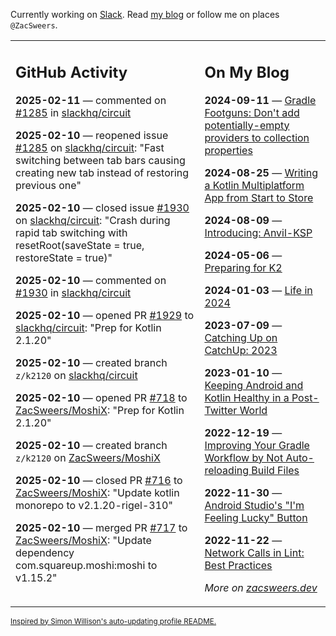 Currently working on [Slack](https://slack.com/). Read [my blog](https://zacsweers.dev/) or follow me on places `@ZacSweers`.

<table><tr><td valign="top" width="60%">

## GitHub Activity
<!-- githubActivity starts -->
**2025-02-11** — commented on [#1285](https://github.com/slackhq/circuit/issues/1285#issuecomment-2649805364) in [slackhq/circuit](https://github.com/slackhq/circuit)

**2025-02-10** — reopened issue [#1285](https://github.com/slackhq/circuit/issues/1285) on [slackhq/circuit](https://github.com/slackhq/circuit): "Fast switching between tab bars causing creating new tab instead of restoring previous one"

**2025-02-10** — closed issue [#1930](https://github.com/slackhq/circuit/issues/1930) on [slackhq/circuit](https://github.com/slackhq/circuit): "Crash during rapid tab switching with resetRoot(saveState = true, restoreState = true)"

**2025-02-10** — commented on [#1930](https://github.com/slackhq/circuit/issues/1930#issuecomment-2649734990) in [slackhq/circuit](https://github.com/slackhq/circuit)

**2025-02-10** — opened PR [#1929](https://github.com/slackhq/circuit/pull/1929) to [slackhq/circuit](https://github.com/slackhq/circuit): "Prep for Kotlin 2.1.20"

**2025-02-10** — created branch `z/k2120` on [slackhq/circuit](https://github.com/slackhq/circuit)

**2025-02-10** — opened PR [#718](https://github.com/ZacSweers/MoshiX/pull/718) to [ZacSweers/MoshiX](https://github.com/ZacSweers/MoshiX): "Prep for Kotlin 2.1.20"

**2025-02-10** — created branch `z/k2120` on [ZacSweers/MoshiX](https://github.com/ZacSweers/MoshiX)

**2025-02-10** — closed PR [#716](https://github.com/ZacSweers/MoshiX/pull/716) to [ZacSweers/MoshiX](https://github.com/ZacSweers/MoshiX): "Update kotlin monorepo to v2.1.20-rigel-310"

**2025-02-10** — merged PR [#717](https://github.com/ZacSweers/MoshiX/pull/717) to [ZacSweers/MoshiX](https://github.com/ZacSweers/MoshiX): "Update dependency com.squareup.moshi:moshi to v1.15.2"
<!-- githubActivity ends -->
</td><td valign="top" width="40%">

## On My Blog
<!-- blog starts -->
**2024-09-11** — [Gradle Footguns: Don't add potentially-empty providers to collection properties](https://www.zacsweers.dev/gradle-footgun-adding-empty-providers-to-collection-properties/)

**2024-08-25** — [Writing a Kotlin Multiplatform App from Start to Store](https://www.zacsweers.dev/writing-a-kotlin-multiplatform-app-from-start-to-store/)

**2024-08-09** — [Introducing: Anvil-KSP](https://www.zacsweers.dev/introducing-anvil-ksp/)

**2024-05-06** — [Preparing for K2](https://www.zacsweers.dev/preparing-for-k2/)

**2024-01-03** — [Life in 2024](https://www.zacsweers.dev/life-in-2024/)

**2023-07-09** — [Catching Up on CatchUp: 2023](https://www.zacsweers.dev/catching-up-on-catchup-2023/)

**2023-01-10** — [Keeping Android and Kotlin Healthy in a Post-Twitter World](https://www.zacsweers.dev/keeping-android-healthy/)

**2022-12-19** — [Improving Your Gradle Workflow by Not Auto-reloading Build Files](https://www.zacsweers.dev/improving-your-workflow-by-not-auto-reloading-build-files/)

**2022-11-30** — [Android Studio's "I'm Feeling Lucky" Button](https://www.zacsweers.dev/android-studios-im-feeling-lucky-button/)

**2022-11-22** — [Network Calls in Lint: Best Practices](https://www.zacsweers.dev/network-calls-in-lint-best-practices/)
<!-- blog ends -->
_More on [zacsweers.dev](https://zacsweers.dev/)_
</td></tr></table>

<sub><a href="https://simonwillison.net/2020/Jul/10/self-updating-profile-readme/">Inspired by Simon Willison's auto-updating profile README.</a></sub>